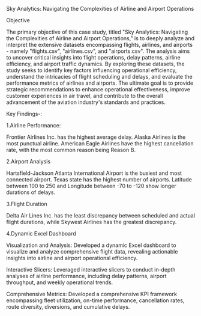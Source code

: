 Sky Analytics: Navigating the Complexities of Airline and Airport Operations

Objective

The primary objective of this case study, titled "Sky Analytics: Navigating the Complexities of Airline and Airport Operations," is to deeply analyze and interpret the extensive datasets encompassing flights, airlines, and airports - namely "flights.csv", "airlines.csv", and "airports.csv". The analysis aims to uncover critical insights into flight operations, delay patterns, airline efficiency, and airport traffic dynamics.
By exploring these datasets, the study seeks to identify key factors influencing operational efficiency, understand the intricacies of flight scheduling and delays, and evaluate the performance metrics of airlines and airports. The ultimate goal is to provide strategic recommendations to enhance operational effectiveness, improve customer experiences in air travel, and contribute to the overall advancement of the aviation industry's standards and practices.

Key Findings-:

1.Airline Performance:

 Frontier Airlines Inc. has the highest average delay.
 Alaska Airlines is the most punctual airline.
 American Eagle Airlines have the highest cancellation rate, with the most common reason being Reason B.

2.Airport Analysis

 Hartsfield-Jackson Atlanta International Airport is the busiest and most connected airport.
 Texas state has the highest number of airports.
 Latitude between 100 to 250 and Longitude between -70 to -120 show longer durations of delays.

3.Flight Duration

 Delta Air Lines Inc. has the least discrepancy between scheduled and actual flight durations, while Skywest Airlines has the greatest discrepancy.

 4.Dynamic Excel Dashboard
 
 Visualization and Analysis: Developed a dynamic Excel dashboard to visualize and analyze comprehensive flight data, revealing actionable insights into airline and airport operational efficiency.
 
 Interactive Slicers: Leveraged interactive slicers to conduct in-depth analyses of airline performance, including delay patterns, airport throughput, and weekly operational trends.
 
 Comprehensive Metrics: Developed a comprehensive KPI framework encompassing fleet utilization, on-time performance, cancellation rates, route diversity, diversions, and cumulative delays.
